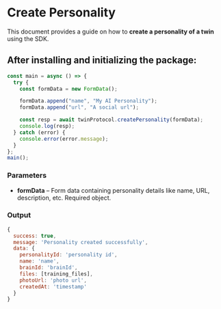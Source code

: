 # Create Personality 

This document provides a guide on how to **create a personality of a twin** using the SDK.

## After installing and initializing the package:

```javascript
const main = async () => {
  try {
    const formData = new FormData();

    formData.append("name", "My AI Personality");
    formData.append("url", "A social url");

    const resp = await twinProtocol.createPersonality(formData);
    console.log(resp);
  } catch (error) {
    console.error(error.message);
  }
};
main();
```

### Parameters

- **formData** –  Form data containing personality details like name, URL, description, etc. Required object.


### Output
```javascript
{
  success: true,
  message: 'Personality created successfully',
  data: {
    personalityId: 'personality id',
    name: 'name',
    brainId: 'brainId',
    files: [training_files],
    photoUrl: 'photo url',
    createdAt: 'timestamp'
  }
}
```
